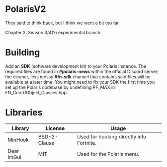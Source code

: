 # PolarisV2
They said to think back, but I think we went a bit too far.

Chapter 2: Season 3/4(?) experimental branch

# Building
Add an __**SDK**__ (software development kit) to your Polaris instance. The required files are found in **#polaris-news** within the official Discord server; the cleaner, less messy **#fn-sdk** channel that contains said files will be available at a later time.
You might need to fix your SDK the first time you set up the Polaris codebase by undefining PF_MAX in FN_CoreUObject_Classes.hpp.

# Libraries
| Library       | License       | Usage                                    |
| ------------- | ------------- | ---------------------------------------- |
| MinHook       | BSD-2-Clause  | Used for hooking directly into Fortnite. |
| Dear ImGui    | MIT           | Used for the Polaris menu.               |
